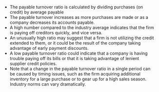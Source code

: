 -  The payable turnover ratio is calculated by dividing purchases (on credit) by average payable
-  The payable turnover increases as more purchases are made or as a company decreases its accounts payable.
-  A high number compared to the industry average indicates that the firm is paying off creditors quickly, and vice versa.
-  An unusually high ratio may suggest that a firm is not utilizing the credit extended to them, or it could be the result of the company taking advantage of early payment discounts. 
- A low payable turnover ratio could indicate that a company is having trouble paying off its bills or that it is taking advantage of lenient supplier credit policies.
- Note that a change in the payable turnover ratio in a single period can be caused by timing issues, such as the firm acquiring additional inventory for a large purchase or to gear up for a high sales season. Industry norms can vary dramatically.
